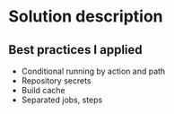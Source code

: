 # Solution description

## Best practices I applied

- Conditional running by action and path
- Repository secrets
- Build cache
- Separated jobs, steps